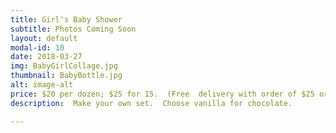 ```yaml
---
title: Girl's Baby Shower
subtitle: Photos Coming Soon
layout: default
modal-id: 10
date: 2018-03-27
img: BabyGirlCollage.jpg
thumbnail: BabyBottle.jpg
alt: image-alt
price: $20 per dozen; $25 for 15.  (Free  delivery with order of $25 or more)
description:  Make your own set.  Choose vanilla for chocolate.

---
```

